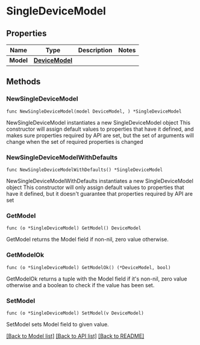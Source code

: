 # SingleDeviceModel

## Properties

Name | Type | Description | Notes
------------ | ------------- | ------------- | -------------
**Model** | [**DeviceModel**](DeviceModel.md) |  | 

## Methods

### NewSingleDeviceModel

`func NewSingleDeviceModel(model DeviceModel, ) *SingleDeviceModel`

NewSingleDeviceModel instantiates a new SingleDeviceModel object
This constructor will assign default values to properties that have it defined,
and makes sure properties required by API are set, but the set of arguments
will change when the set of required properties is changed

### NewSingleDeviceModelWithDefaults

`func NewSingleDeviceModelWithDefaults() *SingleDeviceModel`

NewSingleDeviceModelWithDefaults instantiates a new SingleDeviceModel object
This constructor will only assign default values to properties that have it defined,
but it doesn't guarantee that properties required by API are set

### GetModel

`func (o *SingleDeviceModel) GetModel() DeviceModel`

GetModel returns the Model field if non-nil, zero value otherwise.

### GetModelOk

`func (o *SingleDeviceModel) GetModelOk() (*DeviceModel, bool)`

GetModelOk returns a tuple with the Model field if it's non-nil, zero value otherwise
and a boolean to check if the value has been set.

### SetModel

`func (o *SingleDeviceModel) SetModel(v DeviceModel)`

SetModel sets Model field to given value.



[[Back to Model list]](../README.md#documentation-for-models) [[Back to API list]](../README.md#documentation-for-api-endpoints) [[Back to README]](../README.md)


